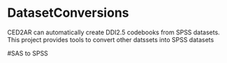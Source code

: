 DatasetConversions
==================
CED2AR can automatically create DDI2.5 codebooks from SPSS datasets.  This project provides tools to convert other datssets into SPSS datasets


#SAS to SPSS



